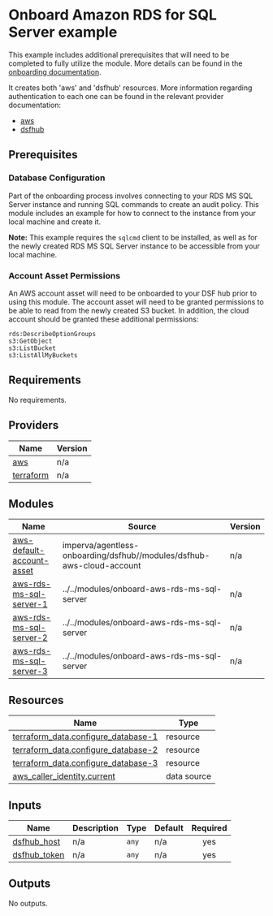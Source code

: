 # Onboard Amazon RDS for SQL Server example
This example includes additional prerequisites that will need to be completed to fully utilize the module. More details can be found in the [onboarding documentation](https://docs.imperva.com/bundle/onboarding-databases-to-sonar-reference-guide/page/Amazon-RDS-for-SQL-Server-Onboarding-Steps_48367099.html).

It creates both 'aws' and 'dsfhub' resources. More information regarding authentication to each one can be found in the relevant provider documentation:
- [aws](https://registry.terraform.io/providers/hashicorp/aws/latest/docs)
- [dsfhub](https://registry.terraform.io/providers/imperva/dsfhub/latest/docs)

## Prerequisites
### Database Configuration
Part of the onboarding process involves connecting to your RDS MS SQL Server instance and running SQL commands to create an audit policy. This module includes an example for how to connect to the instance from your local machine and create it. 

**Note:** This example requires the ``sqlcmd`` client to be installed, as well as for the newly created RDS MS SQL Server instance to be accessible from your local machine. 

### Account Asset Permissions
An AWS account asset will need to be onboarded to your DSF hub prior to using this module. The account asset will need to be granted permissions to be able to read from the newly created S3 bucket. In addition, the cloud account should be granted these additional permissions:

```
rds:DescribeOptionGroups
s3:GetObject
s3:ListBucket
s3:ListAllMyBuckets
```

<!-- BEGIN_TF_DOCS -->
## Requirements

No requirements.

## Providers

| Name | Version |
|------|---------|
| <a name="provider_aws"></a> [aws](#provider\_aws) | n/a |
| <a name="provider_terraform"></a> [terraform](#provider\_terraform) | n/a |

## Modules

| Name | Source | Version |
|------|--------|---------|
| <a name="module_aws-default-account-asset"></a> [aws-default-account-asset](#module\_aws-default-account-asset) | imperva/agentless-onboarding/dsfhub//modules/dsfhub-aws-cloud-account | n/a |
| <a name="module_aws-rds-ms-sql-server-1"></a> [aws-rds-ms-sql-server-1](#module\_aws-rds-ms-sql-server-1) | ../../modules/onboard-aws-rds-ms-sql-server | n/a |
| <a name="module_aws-rds-ms-sql-server-2"></a> [aws-rds-ms-sql-server-2](#module\_aws-rds-ms-sql-server-2) | ../../modules/onboard-aws-rds-ms-sql-server | n/a |
| <a name="module_aws-rds-ms-sql-server-3"></a> [aws-rds-ms-sql-server-3](#module\_aws-rds-ms-sql-server-3) | ../../modules/onboard-aws-rds-ms-sql-server | n/a |

## Resources

| Name | Type |
|------|------|
| [terraform_data.configure_database-1](https://registry.terraform.io/providers/hashicorp/terraform/latest/docs/resources/data) | resource |
| [terraform_data.configure_database-2](https://registry.terraform.io/providers/hashicorp/terraform/latest/docs/resources/data) | resource |
| [terraform_data.configure_database-3](https://registry.terraform.io/providers/hashicorp/terraform/latest/docs/resources/data) | resource |
| [aws_caller_identity.current](https://registry.terraform.io/providers/hashicorp/aws/latest/docs/data-sources/caller_identity) | data source |

## Inputs

| Name | Description | Type | Default | Required |
|------|-------------|------|---------|:--------:|
| <a name="input_dsfhub_host"></a> [dsfhub\_host](#input\_dsfhub\_host) | n/a | `any` | n/a | yes |
| <a name="input_dsfhub_token"></a> [dsfhub\_token](#input\_dsfhub\_token) | n/a | `any` | n/a | yes |

## Outputs

No outputs.
<!-- END_TF_DOCS -->